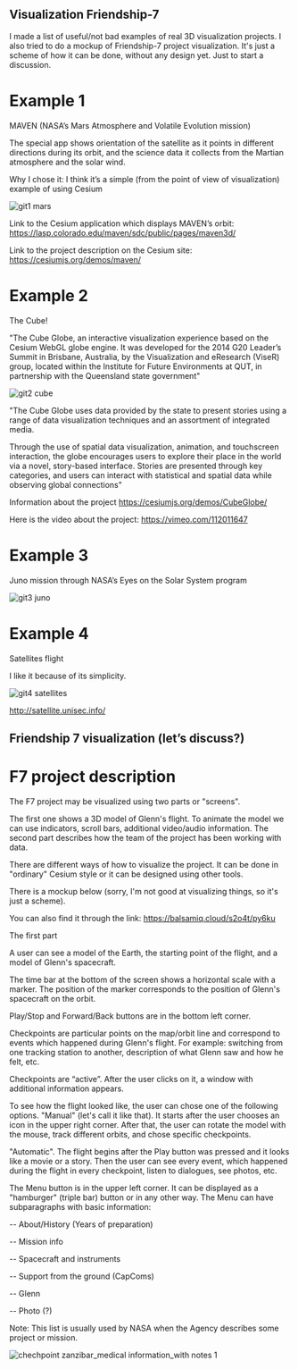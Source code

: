 ## Visualization Friendship-7 

I made a list of useful/not bad examples of real 3D visualization projects. I also tried to do a mockup of Friendship-7 project visualization. It's just a scheme of how it can be done, without any design yet. Just to start a discussion.

# Example 1

MAVEN (NASA’s Mars Atmosphere and Volatile Evolution mission)  

The special app shows orientation of the satellite as it points in different directions during its orbit, and the science data it collects from the Martian atmosphere and the solar wind.

Why I chose it: I think it’s a simple (from the point of view of visualization) example of using Cesium

![git1 mars](https://user-images.githubusercontent.com/26152025/35513894-29f854e2-050d-11e8-88c5-d21f3ec608fe.png)

Link to the Cesium application which displays MAVEN’s orbit: https://lasp.colorado.edu/maven/sdc/public/pages/maven3d/

Link to the project description on the Cesium site:  https://cesiumjs.org/demos/maven/


# Example 2

The Cube!

"The Cube Globe, an interactive visualization experience based on the Cesium WebGL globe engine. It was developed for the 2014 G20 Leader’s Summit in Brisbane, Australia, by the Visualization and eResearch (ViseR) group, located within the Institute for Future Environments at QUT, in partnership with the Queensland state government"

![git2 cube](https://user-images.githubusercontent.com/26152025/35513988-7d2ddd94-050d-11e8-860b-eafacec906e4.png)


"The Cube Globe uses data provided by the state to present stories using a range of data visualization techniques and an assortment of integrated media.


Through the use of spatial data visualization, animation, and touchscreen interaction, the globe encourages users to explore their place in the world via a novel, story-based interface. Stories are presented through key categories, and users can interact with statistical and spatial data while observing global connections"


Information about the project https://cesiumjs.org/demos/CubeGlobe/ 

Here is the video about the project: https://vimeo.com/112011647

# Example 3

Juno mission through NASA’s Eyes on the Solar System program

![git3 juno](https://user-images.githubusercontent.com/26152025/35514055-a50c7e2e-050d-11e8-82b7-aa3e76345290.png)

# Example 4

Satellites flight

I like it because of its simplicity.

![git4 satellites](https://user-images.githubusercontent.com/26152025/35514102-c37a0bec-050d-11e8-9ed8-ecd0092ffc66.png)

http://satellite.unisec.info/



## Friendship 7 visualization (let’s discuss?)

# F7 project description

The F7 project may be visualized using two parts or "screens".


The first one shows a 3D model of Glenn's flight. To animate the model we can use indicators, scroll bars, additional video/audio information. The second part describes how the team of the project has been working with data. 


There are different ways of how to visualize the project. It can be done in "ordinary" Cesium style or it can be designed using other tools. 


There is a mockup below (sorry, I'm not good at visualizing things, so it's just a scheme).


You can also find it through the link:  https://balsamiq.cloud/s2o4t/py6ku 


The first part

A user can see a model of the Earth, the starting point of the flight, and a model of Glenn's spacecraft.


The time bar at the bottom of the screen shows a horizontal scale with a marker. The position of the marker corresponds to the position of Glenn's spacecraft on the orbit.


Play/Stop and Forward/Back buttons are in the bottom left corner.


Checkpoints are particular points on the map/orbit line and correspond to events which happened during Glenn's flight. For example: switching from one tracking station to another, description of what Glenn saw and how he felt, etc.


Checkpoints are “active”. After the user clicks on it, a window with additional information appears.


To see how the flight looked like, the user can chose one of the following options. "Manual" (let's call it like that). It starts after the user chooses an icon in the upper right corner. After that, the user can rotate the model with the mouse, track different orbits, and chose specific checkpoints.


"Automatic". The flight begins after the Play button was pressed and it looks like a movie or a story. Then the user can see every event, which happened during the flight in every checkpoint, listen to dialogues, see photos, etc.

 

The Menu button is in the upper left corner. It can be displayed as a "hamburger" (triple bar) button or in any other way. The Menu can have subparagraphs with basic information:

-- About/History (Years of preparation)

-- Mission info

-- Spacecraft and instruments

-- Support from the ground (CapComs)

-- Glenn

-- Photo (?)

Note: This list is usually used by NASA when the Agency describes some project or mission.

![chechpoint zanzibar_medical information_with notes 1](https://user-images.githubusercontent.com/26152025/35514171-03cff2b0-050e-11e8-965c-29a4eb14acd3.png)


